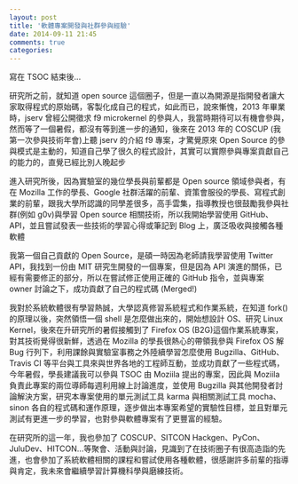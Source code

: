 ```yaml
---
layout: post
title: '軟體專案開發與社群參與經驗'
date: 2014-09-11 21:45
comments: true
categories: 
---
```


寫在 TSOC 結束後...

研究所之前，就知道 open source 這個圈子，但是一直以為開源是指開發者讓大家取得程式的原始碼，客製化成自己的程式，如此而已，說來慚愧，2013 年畢業時，jserv 曾經公開徵求 f9 microkernel 的參與人，我當時期待可以有機會參與，然而等了一個暑假，都沒有等到進一步的通知，後來在 2013 年的 COSCUP (我第一次參與技術年會)上聽 jserv 的介紹 f9 專案，才驚覺原來 Open Source 的參與模式是主動的，知道自己學了很久的程式設計，其實可以實際參與專案貢獻自己的能力的，直覺已經比別人晚起步

進入研究所後，因為實驗室的幾位學長與前輩都是 Open source 領域參與者，有在 Mozilla 工作的學長、Google 社群活躍的前輩、資策會服役的學長、寫程式創業的前輩，跟我大學所認識的同學差很多，高手雲集，指導教授也很鼓勵我參與社群(例如 g0v)與學習 Open source 相關技術，所以我開始學習使用 GitHub、API，並且嘗試發表一些技術的學習心得或筆記到 Blog 上，廣泛吸收與接觸各種軟體

我第一個自己貢獻的 Open Source，是碩一時因為老師請我學習使用 Twitter API，我找到一份由 MIT 研究生開發的一個專案，但是因為 API 演進的關係，已經有需要修正的部分，所以在嘗試修正使用正確的 GitHub 指令，並與專案 owner 討論之下，成功貢獻了自己的程式碼 (Merged!)

我對於系統軟體很有學習熱誠，大學認真修習系統程式和作業系統，在知道 fork() 的原理以後，突然領悟一個 shell 是怎麼做出來的，開始想設計 OS、研究 Linux Kernel，後來在升研究所的暑假接觸到了 Firefox OS (B2G)這個作業系統專案，對其技術覺得很新鮮，透過在 Mozilla 的學長很熱心的帶領我參與 Firefox OS 解 Bug 行列下，利用課餘與實驗室事務之外陸續學習怎麼使用 Bugzilla、GitHub、Travis CI 等平台與工具來與世界各地的工程師互動，並成功貢獻了一些程式碼，今年暑假，學長建議我可以參與 TSOC 由 Moziila 提出的專案，因此與 Moziila 負責此專案的兩位導師每週利用線上討論進度，並使用 Bugzilla 與其他開發者討論解決方案，研究本專案使用的單元測試工具 karma 與相關測試工具 mocha、sinon 各自的程式碼和運作原理，逐步做出本專案希望的實驗性目標，並且對單元測試有更進一步的學習，也對參與軟體專案有了更豐富的經驗。

在研究所的這一年，我也參加了 COSCUP、SITCON Hackgen、PyCon、JuluDev、HITCON...等聚會、活動與討論，見識到了在技術圈子有很高造詣的先進，也會參加了系統軟體相關的課程和嘗試使用各種軟體，很感謝許多前輩的指導與肯定，我未來會繼續學習計算機科學與磨練技術。
